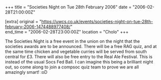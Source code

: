 +++
title = "Societies Night on Tue 28th February 2006"
date = "2006-02-28T21:00:00Z"

[extra]
original = "https://uwcs.co.uk/events/societies-night-on-tue-28th-february-2006-1474488977408/"    
end_time = "2006-02-28T23:00:00Z"
location = "Cholo"
+++

The Societies Night is a free event in the union on the night that the societies awards are to be announced. There will be a free RAG quiz, and at the same time chicken and vegetable curries will be served from south central for £3. There will also be free entry to the Real Ale Festival. This is instead of the usual Socs Fed Ball. I can imagine this being a brilliant night out, so come along to join a compsoc quiz team to prove we are all amazingly smart\! :oD

